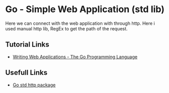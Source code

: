 # Go - Simple Web Application (std lib)

Here we can connect with the web application with through http. Here i used manual http lib, RegEx to get the path of the request.

## Tutorial Links
* [Writing Web Applications - The Go Programming Language](https://go.dev/doc/articles/wiki)


## Usefull Links
* [Go std http package](https://pkg.go.dev/net/http)
